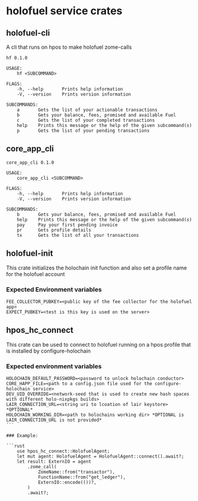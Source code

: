 # holofuel service crates

## holofuel-cli

A cli that runs on hpos to make holofuel zome-calls

```
hf 0.1.0

USAGE:
    hf <SUBCOMMAND>

FLAGS:
    -h, --help       Prints help information
    -V, --version    Prints version information

SUBCOMMANDS:
    a       Gets the list of your actionable transactions
    b       Gets your balance, fees, promised and available Fuel
    c       Gets the list of your completed transactions
    help    Prints this message or the help of the given subcommand(s)
    p       Gets the list of your pending transactions

```

## core_app_cli
```
core_app_cli 0.1.0

USAGE:
    core_app_cli <SUBCOMMAND>

FLAGS:
    -h, --help       Prints help information
    -V, --version    Prints version information

SUBCOMMANDS:
    b       Gets your balance, fees, promised and available Fuel
    help    Prints this message or the help of the given subcommand(s)
    pay     Pay your first pending invoice
    pr      Gets profile details
    tx      Gets the list of all your transactions
```

## holofuel-init

This crate initializes the holochain init function and also set a profile name for the holofuel account

### Expected Environment variables

```
FEE_COLLECTOR_PUBKEY=<public key of the fee collector for the holofuel app>
EXPECT_PUBKEY=<test is this key is used on the server>
```

## hpos_hc_connect

This crate can be used to connect to holofuel running on a hpos profile that is installed by configure-holochain

### Expected environment variables

````
HOLOCHAIN_DEFAULT_PASSWORD=<password to unlock holochain conductor>
CORE_HAPP_FILE=<path to a config.json file used for the configure-holochain service>
DEV_UID_OVERRIDE=<network-seed that is used to create new hash spaces with different holo-nixpkgs builds>
LAIR_CONNECTION_URL=<string uri to lcoation of lair keystore> *OPTIONAL*
HOLOCHAIN_WORKING_DIR=<path to holochains working dir> *OPTIONAL is LAIR_CONNECTION_URL is not provided*
```

### Example:

```rust
    use hpos_hc_connect::HolofuelAgent;
    let mut agent: HolofuelAgent = HolofuelAgent::connect().await?;
    let result: ExternIO = agent
        .zome_call(
            ZomeName::from("transactor"),
            FunctionName::from("get_ledger"),
            ExternIO::encode(())?,
        )
        .await?;
````
